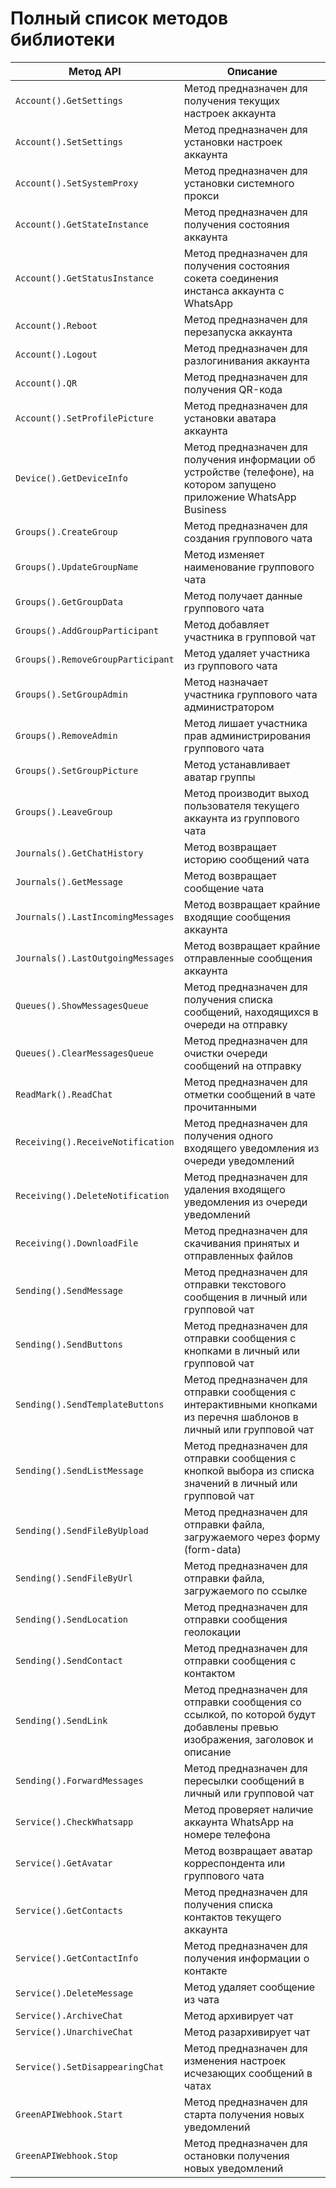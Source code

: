 # Полный список методов библиотеки

| Метод API                         | Описание                                                                                                                  |
|-----------------------------------|---------------------------------------------------------------------------------------------------------------------------|
| `Account().GetSettings`           | Метод предназначен для получения текущих настроек аккаунта                                                                |
| `Account().SetSettings`           | Метод предназначен для установки настроек аккаунта                                                                        |
| `Account().SetSystemProxy`        | Метод предназначен для установки системного прокси                                                                        |
| `Account().GetStateInstance`      | Метод предназначен для получения состояния аккаунта                                                                       |
| `Account().GetStatusInstance`     | Метод предназначен для получения состояния сокета соединения инстанса аккаунта с WhatsApp                                 |
| `Account().Reboot`                | Метод предназначен для перезапуска аккаунта                                                                               |
| `Account().Logout`                | Метод предназначен для разлогинивания аккаунта                                                                            |
| `Account().QR`                    | Метод предназначен для получения QR-кода                                                                                  |
| `Account().SetProfilePicture`     | Метод предназначен для установки аватара аккаунта                                                                         |
| `Device().GetDeviceInfo`          | Метод предназначен для получения информации об устройстве (телефоне), на котором запущено приложение WhatsApp Business    |
| `Groups().CreateGroup`            | Метод предназначен для создания группового чата                                                                           |
| `Groups().UpdateGroupName`        | Метод изменяет наименование группового чата                                                                               |
| `Groups().GetGroupData`           | Метод получает данные группового чата                                                                                     |
| `Groups().AddGroupParticipant`    | Метод добавляет участника в групповой чат                                                                                 |
| `Groups().RemoveGroupParticipant` | Метод удаляет участника из группового чата                                                                                |
| `Groups().SetGroupAdmin`          | Метод назначает участника группового чата администратором                                                                 |
| `Groups().RemoveAdmin`            | Метод лишает участника прав администрирования группового чата                                                             |
| `Groups().SetGroupPicture`        | Метод устанавливает аватар группы                                                                                         |
| `Groups().LeaveGroup`             | Метод производит выход пользователя текущего аккаунта из группового чата                                                  |
| `Journals().GetChatHistory`       | Метод возвращает историю сообщений чата                                                                                   |
| `Journals().GetMessage`           | Метод возвращает сообщение чата                                                                                           |
| `Journals().LastIncomingMessages` | Метод возвращает крайние входящие сообщения аккаунта                                                                      |
| `Journals().LastOutgoingMessages` | Метод возвращает крайние отправленные сообщения аккаунта                                                                  |
| `Queues().ShowMessagesQueue`      | Метод предназначен для получения списка сообщений, находящихся в очереди на отправку                                      |
| `Queues().ClearMessagesQueue`     | Метод предназначен для очистки очереди сообщений на отправку                                                              |
| `ReadMark().ReadChat`             | Метод предназначен для отметки сообщений в чате прочитанными                                                              |
| `Receiving().ReceiveNotification` | Метод предназначен для получения одного входящего уведомления из очереди уведомлений                                      |
| `Receiving().DeleteNotification`  | Метод предназначен для удаления входящего уведомления из очереди уведомлений                                              |
| `Receiving().DownloadFile`        | Метод предназначен для скачивания принятых и отправленных файлов                                                          |
| `Sending().SendMessage`           | Метод предназначен для отправки текстового сообщения в личный или групповой чат                                           |
| `Sending().SendButtons`           | Метод предназначен для отправки сообщения с кнопками в личный или групповой чат                                           |
| `Sending().SendTemplateButtons`   | Метод предназначен для отправки сообщения с интерактивными кнопками из перечня шаблонов в личный или групповой чат        |
| `Sending().SendListMessage`       | Метод предназначен для отправки сообщения с кнопкой выбора из списка значений в личный или групповой чат                  |
| `Sending().SendFileByUpload`      | Метод предназначен для отправки файла, загружаемого через форму (form-data)                                               |
| `Sending().SendFileByUrl`         | Метод предназначен для отправки файла, загружаемого по ссылке                                                             |
| `Sending().SendLocation`          | Метод предназначен для отправки сообщения геолокации                                                                      |
| `Sending().SendContact`           | Метод предназначен для отправки сообщения с контактом                                                                     |
| `Sending().SendLink`              | Метод предназначен для отправки сообщения со ссылкой, по которой будут добавлены превью изображения, заголовок и описание |
| `Sending().ForwardMessages`       | Метод предназначен для пересылки сообщений в личный или групповой чат                                                     |
| `Service().CheckWhatsapp`         | Метод проверяет наличие аккаунта WhatsApp на номере телефона                                                              |
| `Service().GetAvatar`             | Метод возвращает аватар корреспондента или группового чата                                                                |
| `Service().GetContacts`           | Метод предназначен для получения списка контактов текущего аккаунта                                                       |
| `Service().GetContactInfo`        | Метод предназначен для получения информации о контакте                                                                    |
| `Service().DeleteMessage`         | Метод удаляет сообщение из чата                                                                                           |
| `Service().ArchiveChat`           | Метод архивирует чат                                                                                                      |
| `Service().UnarchiveChat`         | Метод разархивирует чат                                                                                                   |
| `Service().SetDisappearingChat`   | Метод предназначен для изменения настроек исчезающих сообщений в чатах                                                    |
| `GreenAPIWebhook.Start`           | Метод предназначен для старта получения новых уведомлений                                                                 |
| `GreenAPIWebhook.Stop`            | Метод предназначен для остановки получения новых уведомлений                                                              |
